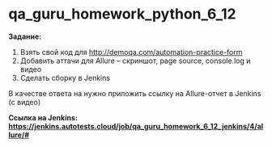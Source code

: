 # qa_guru_homework_python_6_12

**Задание:**

1. Взять свой код для http://demoqa.com/automation-practice-form
2. Добавить аттачи для Allure – скриншот, page source, console.log и видео
3. Cделать сборку в Jenkins

В качестве ответа на нужно приложить ссылку на Allure-отчет в Jenkins (с видео)

**Ссылка на Jenkins: https://jenkins.autotests.cloud/job/qa_guru_homework_6_12_jenkins/4/allure/#**
